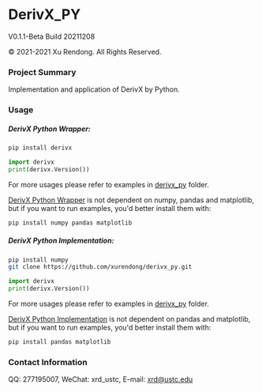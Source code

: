 # DerivX_PY
V0.1.1-Beta Build 20211208

© 2021-2021 Xu Rendong. All Rights Reserved.

### Project Summary
Implementation and application of DerivX by Python.

### Usage
##### DerivX Python Wrapper:
```bash
pip install derivx
```
```python
import derivx
print(derivx.Version())
```
For more usages please refer to examples in [derivx_py](https://github.com/xurendong/derivx/tree/main/exe/windows/bin/derivx_py) folder.

[DerivX Python Wrapper](https://github.com/xurendong/derivx/tree/main/exe/windows/bin/derivx_py) is not dependent on numpy, pandas and matplotlib, but if you want to run examples, you'd better install them with:
```bash
pip install numpy pandas matplotlib
```

##### DerivX Python Implementation:
```bash
pip install numpy
git clone https://github.com/xurendong/derivx_py.git
```
```python
import derivx
print(derivx.Version())
```
For more usages please refer to examples in [derivx_py](https://github.com/xurendong/derivx_py/tree/main/src/main/derivx_py) folder.

[DerivX Python Implementation](https://github.com/xurendong/derivx_py) is not dependent on pandas and matplotlib, but if you want to run examples, you'd better install them with:
```bash
pip install pandas matplotlib
```

### Contact Information
QQ: 277195007, WeChat: xrd_ustc, E-mail: xrd@ustc.edu
